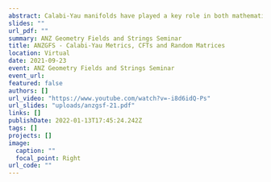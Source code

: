 ```yaml
---
abstract: Calabi-Yau manifolds have played a key role in both mathematics and physics, and are particularly important for deriving realistic models of particle physics from string theory. Unfortunately, very little is known about the explicit metrics on these spaces, leaving us unable, for example, to compute particle masses or couplings in these models. I will review recent progress in this direction on using numerical approximations to compute the spectrum of the (p,q)-form Laplacian on these spaces. I will finish with an example of what one can do with this new "data", giving an interesting link between Calabi-Yau metrics and random matrix theory.
slides: ""
url_pdf: ""
summary: ANZ Geometry Fields and Strings Seminar
title: ANZGFS - Calabi-Yau Metrics, CFTs and Random Matrices
location: Virtual
date: 2021-09-23
event: ANZ Geometry Fields and Strings Seminar
event_url:
featured: false
authors: []
url_video: "https://www.youtube.com/watch?v=-i8d6idQ-Ps"
url_slides: "uploads/anzgsf-21.pdf"
links: []
publishDate: 2022-01-13T17:45:24.242Z
tags: []
projects: []
image:
  caption: ""
  focal_point: Right
url_code: ""
---
```

